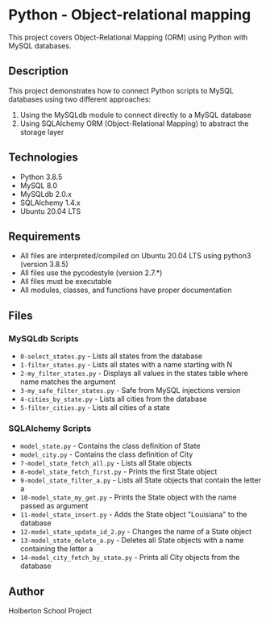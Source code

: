 # Python - Object-relational mapping

This project covers Object-Relational Mapping (ORM) using Python with MySQL databases.

## Description

This project demonstrates how to connect Python scripts to MySQL databases using two different approaches:

1. Using the MySQLdb module to connect directly to a MySQL database
2. Using SQLAlchemy ORM (Object-Relational Mapping) to abstract the storage layer

## Technologies

- Python 3.8.5
- MySQL 8.0
- MySQLdb 2.0.x
- SQLAlchemy 1.4.x
- Ubuntu 20.04 LTS

## Requirements

- All files are interpreted/compiled on Ubuntu 20.04 LTS using python3 (version 3.8.5)
- All files use the pycodestyle (version 2.7.\*)
- All files must be executable
- All modules, classes, and functions have proper documentation

## Files

### MySQLdb Scripts

- `0-select_states.py` - Lists all states from the database
- `1-filter_states.py` - Lists all states with a name starting with N
- `2-my_filter_states.py` - Displays all values in the states table where name matches the argument
- `3-my_safe_filter_states.py` - Safe from MySQL injections version
- `4-cities_by_state.py` - Lists all cities from the database
- `5-filter_cities.py` - Lists all cities of a state

### SQLAlchemy Scripts

- `model_state.py` - Contains the class definition of State
- `model_city.py` - Contains the class definition of City
- `7-model_state_fetch_all.py` - Lists all State objects
- `8-model_state_fetch_first.py` - Prints the first State object
- `9-model_state_filter_a.py` - Lists all State objects that contain the letter a
- `10-model_state_my_get.py` - Prints the State object with the name passed as argument
- `11-model_state_insert.py` - Adds the State object "Louisiana" to the database
- `12-model_state_update_id_2.py` - Changes the name of a State object
- `13-model_state_delete_a.py` - Deletes all State objects with a name containing the letter a
- `14-model_city_fetch_by_state.py` - Prints all City objects from the database

## Author

Holberton School Project
